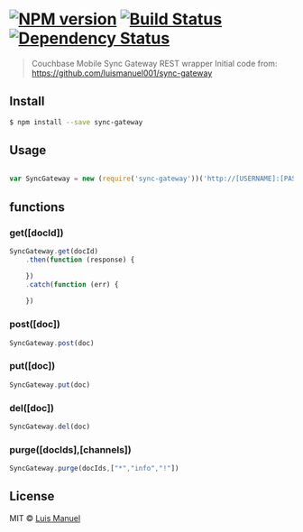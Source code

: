 #  [![NPM version][npm-image]][npm-url] [![Build Status][travis-image]][travis-url] [![Dependency Status][daviddm-image]][daviddm-url]

> Couchbase Mobile Sync Gateway REST wrapper
Initial code from: https://github.com/luismanuel001/sync-gateway



## Install

```sh
$ npm install --save sync-gateway
```


## Usage

```js

var SyncGateway = new (require('sync-gateway'))('http://[USERNAME]:[PASSWORD]@[HOSTNAME]:[PORT]',[DATABASE]);

```

## functions 

### get([docId])
```js
SyncGateway.get(docId)
    .then(function (response) {

    })
    .catch(function (err) {
        
    })
```
### post([doc])
```js
SyncGateway.post(doc)
```

### put([doc])
```js
SyncGateway.put(doc)
```
### del([doc])
```js
SyncGateway.del(doc)
```

### purge([docIds],[channels])
```js
SyncGateway.purge(docIds,["*","info","!"])
```

## License

MIT © [Luis Manuel](https://github.com/luismanuel001)


[npm-image]: https://badge.fury.io/js/sync-gateway.svg
[npm-url]: https://npmjs.org/package/sync-gateway
[travis-image]: https://travis-ci.org/luismanuel001/sync-gateway.svg?branch=master
[travis-url]: https://travis-ci.org/luismanuel001/sync-gateway
[daviddm-image]: https://david-dm.org/luismanuel001/sync-gateway.svg?theme=shields.io
[daviddm-url]: https://david-dm.org/luismanuel001/sync-gateway
